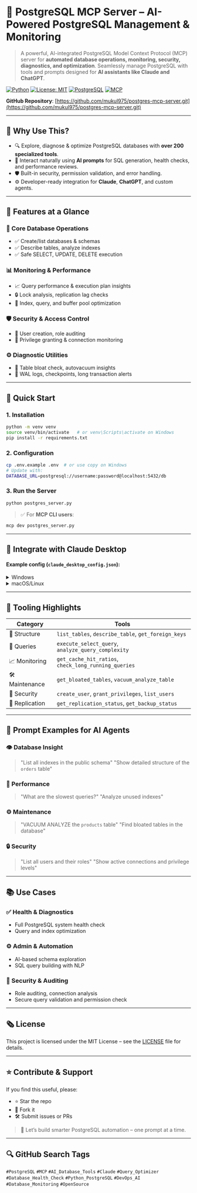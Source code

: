 # 🔄 PostgreSQL MCP Server – AI-Powered PostgreSQL Management & Monitoring

> A powerful, AI-integrated PostgreSQL Model Context Protocol (MCP) server for **automated database operations, monitoring, security, diagnostics, and optimization**. Seamlessly manage PostgreSQL with tools and prompts designed for **AI assistants like Claude and ChatGPT**.

[![Python](https://img.shields.io/badge/Python-3.8%2B-blue.svg)](https://python.org)
[![License: MIT](https://img.shields.io/badge/License-MIT-yellow.svg)](https://opensource.org/licenses/MIT)
[![PostgreSQL](https://img.shields.io/badge/PostgreSQL-Compatible-blue?logo=postgresql)](https://www.postgresql.org/)
[![MCP](https://img.shields.io/badge/MCP%20Server-PostgreSQL%20Integration-brightgreen)]()

**GitHub Repository**: [https://github.com/mukul975/postgres-mcp-server.git](https://github.com/mukul975/postgres-mcp-server.git)

---

## 📌 Why Use This?

* 🔍 Explore, diagnose & optimize PostgreSQL databases with **over 200 specialized tools**.
* 💬 Interact naturally using **AI prompts** for SQL generation, health checks, and performance reviews.
* 🛡️ Built-in security, permission validation, and error handling.
* ⚙️ Developer-ready integration for **Claude**, **ChatGPT**, and custom agents.

---

## 🔑 Features at a Glance

### 🔧 Core Database Operations

* ✅ Create/list databases & schemas
* ✅ Describe tables, analyze indexes
* ✅ Safe SELECT, UPDATE, DELETE execution

### 📊 Monitoring & Performance

* 📈 Query performance & execution plan insights
* 🔒 Lock analysis, replication lag checks
* 🚀 Index, query, and buffer pool optimization

### 🛡️ Security & Access Control

* 👥 User creation, role auditing
* 🔐 Privilege granting & connection monitoring

### ⚙️ Diagnostic Utilities

* 🧪 Table bloat check, autovacuum insights
* 💽 WAL logs, checkpoints, long transaction alerts

---

## 🚀 Quick Start

### 1. Installation

```bash
python -m venv venv
source venv/bin/activate   # or venv\Scripts\activate on Windows
pip install -r requirements.txt
```

### 2. Configuration

```bash
cp .env.example .env  # or use copy on Windows
# Update with:
DATABASE_URL=postgresql://username:password@localhost:5432/db
```

### 3. Run the Server

```bash
python postgres_server.py
```

> ✅ For **MCP CLI users**:

```bash
mcp dev postgres_server.py
```

---

## 🧠 Integrate with Claude Desktop

#### Example config (`claude_desktop_config.json`):

<details>
<summary>Windows</summary>

```json
{
  "mcpServers": {
    "postgres": {
      "command": "python",
      "args": ["postgres_server.py"],
      "cwd": "C:\\path\\to\\postgres-mcp-server",
      "env": {
        "DATABASE_URL": "postgresql://username:password@localhost:5432/database"
      }
    }
  }
}
```

</details>

<details>
<summary>macOS/Linux</summary>

```json
{
  "mcpServers": {
    "postgres": {
      "command": "python",
      "args": ["postgres_server.py"],
      "cwd": "/absolute/path/to/postgres-mcp-server",
      "env": {
        "DATABASE_URL": "postgresql://username:password@localhost:5432/database"
      }
    }
  }
}
```

</details>

---

## 🧰 Tooling Highlights

| Category        | Tools                                                |
| --------------- | ---------------------------------------------------- |
| 🧱 Structure    | `list_tables`, `describe_table`, `get_foreign_keys`  |
| 📄 Queries      | `execute_select_query`, `analyze_query_complexity`   |
| 📈 Monitoring   | `get_cache_hit_ratios`, `check_long_running_queries` |
| 🛠️ Maintenance | `get_bloated_tables`, `vacuum_analyze_table`         |
| 🔐 Security     | `create_user`, `grant_privileges`, `list_users`      |
| 🔁 Replication  | `get_replication_status`, `get_backup_status`        |

---

## 💬 Prompt Examples for AI Agents

### 👁️ Database Insight

> "List all indexes in the public schema"
> "Show detailed structure of the `orders` table"

### 🚀 Performance

> "What are the slowest queries?"
> "Analyze unused indexes"

### ⚙ Maintenance

> "VACUUM ANALYZE the `products` table"
> "Find bloated tables in the database"

### 🔒 Security

> "List all users and their roles"
> "Show active connections and privilege levels"

---

## 📚 Use Cases

### ✅ Health & Diagnostics

* Full PostgreSQL system health check
* Query and index optimization

### ⚙ Admin & Automation

* AI-based schema exploration
* SQL query building with NLP

### 🔐 Security & Auditing

* Role auditing, connection analysis
* Secure query validation and permission check

---

## 🗞️ License

This project is licensed under the MIT License – see the [LICENSE](./LICENSE) file for details.

---

## ⭐ Contribute & Support

If you find this useful, please:

* ⭐ Star the repo
* 🍝 Fork it
* 🛠️ Submit issues or PRs

> 🧠 Let’s build smarter PostgreSQL automation – one prompt at a time.

---

## 🔍 GitHub Search Tags

`#PostgreSQL` `#MCP` `#AI_Database_Tools` `#Claude` `#Query_Optimizer` `#Database_Health_Check` `#Python_PostgreSQL` `#DevOps_AI` `#Database_Monitoring` `#OpenSource`

